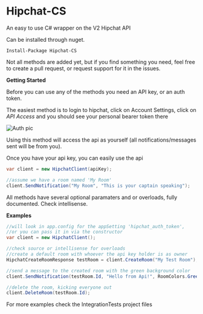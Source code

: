 Hipchat-CS
==========

An easy to use C# wrapper on the V2 Hipchat API

Can be installed through nuget.

```
Install-Package Hipchat-CS
```

Not all methods are added yet, but if you find something you need, feel free to create a pull request, or request support for it in the issues.


**Getting Started**

Before you can use any of the methods you need an API key, or an auth token.

The easiest method is to login to hipchat, click on Account Settings, click on *API Access* and you should see your personal bearer token there

![Auth pic](http://i.imgur.com/UzievNL.png)

Using this method will access the api as yourself (all notifications/messages sent will be from you).

Once you have your api key, you can easily use the api

```csharp 
var client = new HipchatClient(apiKey);

//assume we have a room named 'My Room'
client.SendNotification("My Room", "This is your captain speaking");
```

All methods have several optional paramaters and or overloads, fully documented.  Check intellisense.

**Examples**

```cs
//will look in app.config for the appSetting 'hipchat_auth_token', 
//or you can pass it in via the constructor
var client = new HipchatClient();

//check source or intellisense for overloads
//create a default room with whoever the api key holder is as owner
HipchatCreateRoomResponse testRoom = client.CreateRoom("My Test Room");

//send a message to the created room with the green background color
client.SendNotification(testRoom.Id, "Hello from Api!", RoomColors.Green);

//delete the room, kicking everyone out
client.DeleteRoom(testRoom.Id);
```

For more examples check the IntegrationTests project files
